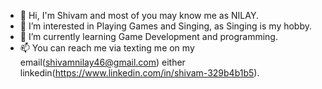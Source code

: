 - 👋 Hi, I'm Shivam and most of you may know me as NILAY.
- 👀 I’m interested in Playing Games and Singing, as Singing is my hobby.
- 🌱 I’m currently learning Game Development and programming.
- 📫 You can reach me via texting me on my email(shivamnilay46@gmail.com) either linkedin(https://www.linkedin.com/in/shivam-329b4b1b5).

<!---
brainDensed/brainDensed is a ✨ special ✨ repository because its `README.md` (this file) appears on your GitHub profile.
You can click the Preview link to take a look at your changes.
--->
